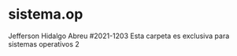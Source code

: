 # sistema.op
Jefferson Hidalgo Abreu
#2021-1203
Esta carpeta es exclusiva para sistemas operativos 2
